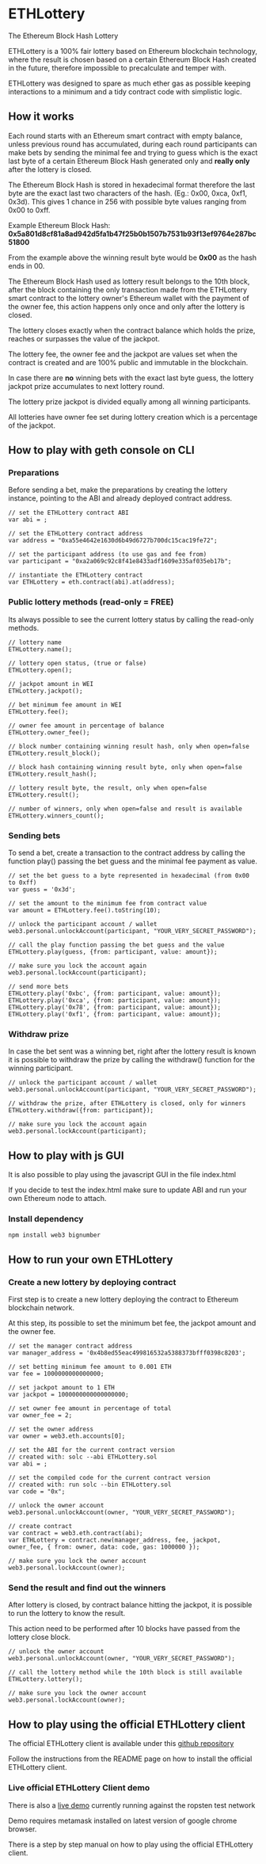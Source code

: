 # ETHLottery

The Ethereum Block Hash Lottery

ETHLottery is a 100% fair lottery based on Ethereum blockchain technology, where the result is chosen based on a certain Ethereum Block Hash created in the future, therefore impossible to precalculate and temper with.

ETHLottery was designed to spare as much ether gas as possible keeping interactions to a minimum and a tidy contract code with simplistic logic.

## How it works

Each round starts with an Ethereum smart contract with empty balance, unless previous round has accumulated, during each round participants can make bets by sending the minimal fee and trying to guess which is the exact last byte of a certain Ethereum Block Hash generated only and **really only** after the lottery is closed.

The Ethereum Block Hash is stored in hexadecimal format therefore the last byte are the exact last two characters of the hash. (Eg.: 0x00, 0xca, 0xf1, 0x3d). This gives 1 chance in 256 with possible byte values ranging from 0x00 to 0xff.

Example Ethereum Block Hash:
**0x5a801d8cf81a8ad942d5fa1b47f25b0b1507b7531b93f13ef9764e287bc51800**

From the example above the winning result byte would be **0x00** as the hash ends in 00.

The Ethereum Block Hash used as lottery result belongs to the 10th block, after the block containing the only transaction made from the ETHLottery smart contract to the lottery owner's Ethereum wallet with the payment of the owner fee, this action happens only once and only after the lottery is closed.

The lottery closes exactly when the contract balance which holds the prize, reaches or surpasses the value of the jackpot.

The lottery fee, the owner fee and the jackpot are values set when the contract is created and are 100% public and immutable in the blockchain.

In case there are **no** winning bets with the exact last byte guess, the lottery jackpot prize accumulates to next lottery round.

The lottery prize jackpot is divided equally among all winning participants.

All lotteries have owner fee set during lottery creation which is a percentage of the jackpot.

## How to play with geth console on CLI

### Preparations

Before sending a bet, make the preparations by creating the lottery instance, pointing to the ABI and already deployed contract address.

```shell
// set the ETHLottery contract ABI
var abi = ;

// set the ETHLottery contract address
var address = "0xa55e4642e1630d6b49d6727b700dc15cac19fe72";

// set the participant address (to use gas and fee from)
var participant = "0xa2a069c92c8f41e8433adf1609e335af035eb17b";

// instantiate the ETHLottery contract
var ETHLottery = eth.contract(abi).at(address);
```

### Public lottery methods (read-only = FREE)

Its always possible to see the current lottery status by calling the read-only methods.

```shell
// lottery name
ETHLottery.name();

// lottery open status, (true or false)
ETHLottery.open();

// jackpot amount in WEI 
ETHLottery.jackpot();

// bet minimum fee amount in WEI
ETHLottery.fee();

// owner fee amount in percentage of balance
ETHLottery.owner_fee();

// block number containing winning result hash, only when open=false
ETHLottery.result_block();

// block hash containing winning result byte, only when open=false
ETHLottery.result_hash();

// lottery result byte, the result, only when open=false
ETHLottery.result();

// number of winners, only when open=false and result is available
ETHLottery.winners_count();
```

### Sending bets

To send a bet, create a transaction to the contract address by calling the function play() passing the bet guess and the minimal fee payment as value.

```shell
// set the bet guess to a byte represented in hexadecimal (from 0x00 to 0xff)
var guess = '0x3d';

// set the amount to the minimum fee from contract value
var amount = ETHLottery.fee().toString(10);

// unlock the participant account / wallet
web3.personal.unlockAccount(participant, "YOUR_VERY_SECRET_PASSWORD");

// call the play function passing the bet guess and the value
ETHLottery.play(guess, {from: participant, value: amount});

// make sure you lock the account again
web3.personal.lockAccount(participant);

// send more bets
ETHLottery.play('0xbc', {from: participant, value: amount});
ETHLottery.play('0xca', {from: participant, value: amount});
ETHLottery.play('0x78', {from: participant, value: amount});
ETHLottery.play('0xf1', {from: participant, value: amount});
```

### Withdraw prize

In case the bet sent was a winning bet, right after the lottery result is known it is possible to withdraw the prize by calling the withdraw() function for the winning participant.

```shell
// unlock the participant account / wallet
web3.personal.unlockAccount(participant, "YOUR_VERY_SECRET_PASSWORD");

// withdraw the prize, after ETHLottery is closed, only for winners
ETHLottery.withdraw({from: participant});

// make sure you lock the account again
web3.personal.lockAccount(participant);
```

## How to play with js GUI

It is also possible to play using the javascript GUI in the file index.html 

If you decide to test the index.html make sure to update ABI and run your own Ethereum node to attach.

### Install dependency
```shell
npm install web3 bignumber
```

## How to run your own ETHLottery

### Create a new lottery by deploying contract

First step is to create a new lottery deploying the contract to Ethereum blockchain network.

At this step, its possible to set the minimum bet fee, the jackpot amount and the owner fee.

```shell
// set the manager contract address
var manager_address = '0x4b8ed55eac499816532a5388373bfff0398c8203';

// set betting minimum fee amount to 0.001 ETH
var fee = 1000000000000000;

// set jackpot amount to 1 ETH
var jackpot = 1000000000000000000;

// set owner fee amount in percentage of total
var owner_fee = 2;

// set the owner address
var owner = web3.eth.accounts[0];

// set the ABI for the current contract version
// created with: solc --abi ETHLottery.sol
var abi = ;

// set the compiled code for the current contract version
// created with: run solc --bin ETHLottery.sol
var code = "0x";

// unlock the owner account
web3.personal.unlockAccount(owner, "YOUR_VERY_SECRET_PASSWORD");

// create contract
var contract = web3.eth.contract(abi);
var ETHLottery = contract.new(manager_address, fee, jackpot, owner_fee, { from: owner, data: code, gas: 1000000 });

// make sure you lock the owner account
web3.personal.lockAccount(owner);
```

### Send the result and find out the winners 

After lottery is closed, by contract balance hitting the jackpot, it is possible to run the lottery to know the result.

This action need to be performed after 10 blocks have passed from the lottery close block.

```shell
// unlock the owner account
web3.personal.unlockAccount(owner, "YOUR_VERY_SECRET_PASSWORD");

// call the lottery method while the 10th block is still available 
ETHLottery.lottery();

// make sure you lock the owner account
web3.personal.lockAccount(owner);
```

## How to play using the official ETHLottery client

The official ETHLottery client is available under this [github repository](https://github.com/re2005/ETHLottery-Client)

Follow the instructions from the README page on how to install the official ETHLottery client.


### Live official ETHLottery Client demo

There is also a [live demo](https://lifelottery.github.io/) currently running against the ropsten test network

Demo requires metamask installed on latest version of google chrome browser.

There is a step by step manual on how to play using the official ETHLottery client.

